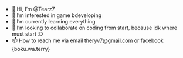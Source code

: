 - 👋 Hi, I’m @Tearz7
- 👀 I’m interested in game bdeveloping
- 🌱 I’m currently learning everything
- 💞️ I’m looking to collaborate on coding from start, because idk where must start :D
- 📫 How to reach me via email theryv7@gmail.com or facebook {boku.wa.terry}

<!---
Tearz7/Tearz7 is a ✨ special ✨ repository because its `README.md` (this file) appears on your GitHub profile.
You can click the Preview link to take a look at your changes.
--->
